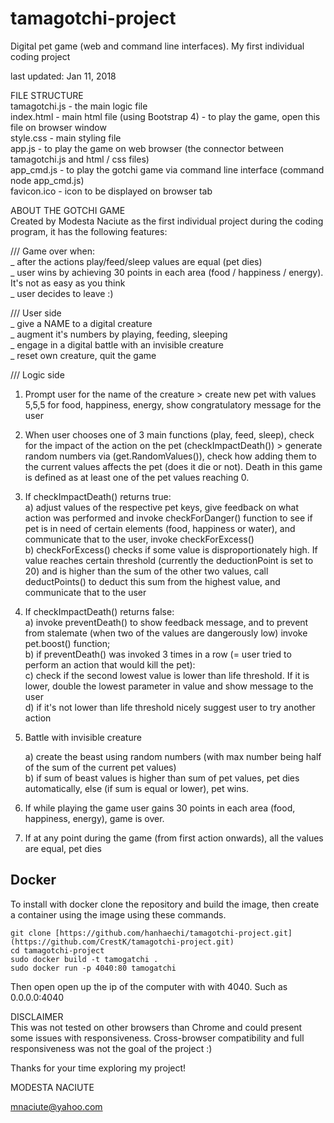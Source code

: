 # tamagotchi-project
Digital pet game (web and command line interfaces). My first individual coding project 

last updated: Jan 11, 2018


FILE STRUCTURE<br>
tamagotchi.js - the main logic file<br>
index.html - main html file (using Bootstrap 4) - to play the game, open this file on browser window<br>
style.css - main styling file<br>
app.js - to play the game on web browser (the connector between tamagotchi.js and html / css files)<br>
app_cmd.js - to play the gotchi game via command line interface (command node app_cmd.js)<br>
favicon.ico - icon to be displayed on browser tab<br>


ABOUT THE GOTCHI GAME<br>
Created by Modesta Naciute as the first individual project during the coding program, it has the following features:<br>

/// Game over when:<br>
_ after the actions play/feed/sleep values are equal (pet dies)<br>
_ user wins by achieving 30 points in each area (food / happiness / energy). It's not as easy as you think<br>
_ user decides to leave :)<br>

/// User side<br>
_ give a NAME to a digital creature<br>
_ augment it's numbers by playing, feeding, sleeping<br>
_ engage in a digital battle with an invisible creature<br>
_ reset own creature, quit the game<br>


/// Logic side<br>
1. Prompt user for the name of the creature  > create new pet with values 5,5,5 for food, happiness, energy, show congratulatory message for the user<br>

2. When user chooses one of 3 main functions (play, feed, sleep), check for the impact of the action on the pet (checkImpactDeath()) > generate random numbers via (get.RandomValues()), check how adding them to the current values affects the pet (does it die or not). Death in this game is defined as at least one of the pet values reaching 0. <br>

3. If checkImpactDeath() returns true: <br>
	a) adjust values of the respective pet keys, give feedback on what action was performed and invoke checkForDanger() function to see if pet is in need of certain elements (food, happiness or water), and communicate that to the user, invoke checkForExcess()<br>
	b) checkForExcess() checks if some value is disproportionately high. If value reaches certain threshold (currently the deductionPoint is set to 20) and is higher than the sum of the other two values, call deductPoints() to deduct this sum from the highest value, and communicate that to the user<br>

4. If checkImpactDeath() returns false:<br>
	a) invoke preventDeath() to show feedback message, and to prevent from stalemate (when two of the values are dangerously low) invoke pet.boost() function;<br>
	b) if preventDeath() was invoked 3 times in a row (= user tried to perform an action that would kill the pet):<br>
	c) check if the second lowest value is lower than life threshold. If it is lower, double the lowest parameter in value and show message to the user<br>
	d) if it's not lower than life threshold nicely suggest user to try another action <br>

 5. Battle with invisible creature<br>

 	a) create the beast using random numbers (with max number being half of the sum of the current pet values)<br>
	b) if sum of beast values is higher than sum of pet values, pet dies automatically, else (if sum is equal or lower), pet wins.<br>

6. If while playing the game user gains 30 points in each area (food, happiness, energy), game is over.<br>

7. If at any point during the game (from first action onwards), all the values are equal, pet dies<br>


## Docker
To install with docker clone the repository and build the image, then create a container using the image using these commands.
```
git clone [https://github.com/hanhaechi/tamagotchi-project.git](https://github.com/CrestK/tamagotchi-project.git)
cd tamagotchi-project
sudo docker build -t tamogatchi .
sudo docker run -p 4040:80 tamogatchi
```
Then open open up the ip of the computer with with 4040. Such as 0.0.0.0:4040

DISCLAIMER<br>
This was not tested on other browsers than Chrome and could present some issues with responsiveness. Cross-browser compatibility and full responsiveness was not the goal of the project :) <br>
 
Thanks for your time exploring my project!<br>

MODESTA NACIUTE<br>

mnaciute@yahoo.com
